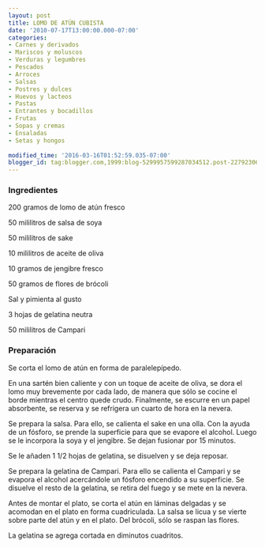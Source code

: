 ```yaml
---
layout: post
title: LOMO DE ATÚN CUBISTA
date: '2010-07-17T13:00:00.000-07:00'
categories:
- Carnes y derivados
- Mariscos y moluscos
- Verduras y legumbres
- Pescados
- Arroces
- Salsas
- Postres y dulces
- Huevos y lacteos
- Pastas
- Entrantes y bocadillos
- Frutas
- Sopas y cremas
- Ensaladas
- Setas y hongos
 
modified_time: '2016-03-16T01:52:59.035-07:00'
blogger_id: tag:blogger.com,1999:blog-5299957599287034512.post-2279230692242422625
---
```


<h3>Ingredientes</h3>

200 gramos de lomo de atún fresco

50 mililitros de salsa de soya

50 mililitros de sake

10 mililitros de aceite de oliva

10 gramos de jengibre fresco

50 gramos de flores de brócoli

Sal y pimienta al gusto

3 hojas de gelatina neutra

50 mililitros de Campari

<h3>Preparación</h3>

Se corta el lomo de atún en forma de paralelepípedo.

En una sartén bien caliente y con un toque de aceite de oliva, se dora el lomo muy brevemente por cada lado, de manera que sólo se cocine el borde mientras el centro quede crudo. Finalmente, se escurre en un papel absorbente, se reserva y se refrigera un cuarto de hora en la nevera.

Se prepara la salsa. Para ello, se calienta el sake en una olla. Con la ayuda de un fósforo, se prende la superficie para que se evapore el alcohol. Luego se le incorpora la soya y el jengibre. Se dejan fusionar por 15 minutos.

Se le añaden 1 1/2 hojas de gelatina, se disuelven y se deja reposar.

Se prepara la gelatina de Campari. Para ello se calienta el Campari y se evapora el alcohol acercándole un fósforo encendido a su superficie. Se disuelve el resto de la gelatina, se retira del fuego y se mete en la nevera.

Antes de montar el plato, se corta el atún en láminas delgadas y se acomodan en el plato en forma cuadriculada. La salsa se licua y se vierte sobre parte del atún y en el plato. Del brócoli, sólo se raspan las flores.

La gelatina se agrega cortada en diminutos cuadritos.

